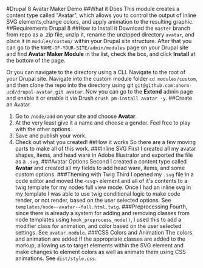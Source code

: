 #Drupal 8 Avatar Maker Demo
##What it Does
This module creates a content type called "Avatar", which allows you to control the output of inline SVG elements,change
colors, and apply animation to the resulting graphic.
##Requirements
Drupal 8
##How to Install it
Download the `master` branch from repo as a .zip file, unzip it, rename the unzipped directory `avatar`, and place it 
in `modules/custom/` within your Drupal site structure. After that you can go to the `NAME-OF-YOUR-SITE/admin/modules` page on your Drupal 
site and find **Avatar Maker Module** in the list, check the box, and click **Install** at the bottom of the page.

Or you can navigate to the directory using a CLI. Navigate to the root of your Drupal site. Navigate into the custom 
module folder `cd modules/custom`, and then clone the repo into the directory using git `git@github.com:ahorn-ucd/drupal-avatar.git avatar`.
Now you can go to the **Extend** admin page and enable it or enable it via Drush `drush pm-install avatar -y`.
##Create an Avatar
1. Go to `/node/add` on your site and choose **Avatar**.
2. At the very least give it a name and choose a gender. Feel free to play with the other options.
3. Save and publish your work.
4. Check out what you created!
##How it works
So there are a few moving parts to make all of this work. 
###Inline SVG
First I created all my avatar shapes, items, and head ware in Adobe Illustrator and exported the file as a `.svg`.
###Avatar Options
Second I created a content type called **Avatar** and created all my fields to add head ware, items, and some custom options.
###Theming with Twig
Third I opened my `.svg` file in a code editor and moved the `<svg>` element and all of it's contents to a twig template 
for my nodes full view mode. Once I had an inline svg in my template I was able to use twig conditional logic to make code
render, or not render, based on the user selected options. See `templates/node--avatar--full.html.twig`.
###Preprocessing
Fourth, since there is already a system for adding and removing classes from node templates using `hook_preprocess_node()`, 
I used this to add a modifier class for animation, and color based on the user selected settings. 
See `avatar.module`.
###CSS Colors and Animation
The colors and animation are added if the appropriate classes are added to the markup, allowing us to target elements within
the SVG element and make changes to element colors as well as animate them using CSS animations. See `dist/style.css`.
